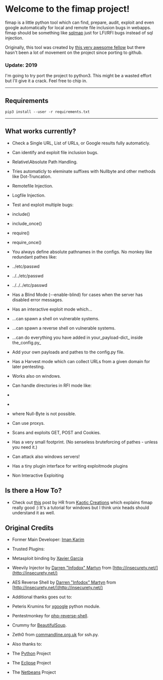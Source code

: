 Welcome to the fimap project!
=============================

fimap is a little python tool which can find, prepare, audit, exploit and even google automatically for local and remote file inclusion bugs in webapps. fimap should be something like [sqlmap](http://sqlmap.sourceforge.net) just for LFI/RFI bugs instead of sql injection.

Originally, this tool was created by [this very awesome fellow](https://tha-imax.de/git/root/fimap/tree/master) but there hasn't been a lot of movement on the project since porting to github.

### Update: 2019

I'm going to try port the project to python3. This might be a wasted effort but I'll give it a crack. Feel free to chip in.

* * *
## Requirements

`pip3 install --user -r requirements.txt`

* * *
## What works currently?

*   Check a Single URL, List of URLs, or Google results fully automaticly.
*   Can identify and exploit file inclusion bugs.

*   Relative\Absolute Path Handling.
*   Tries automaticly to eleminate suffixes with Nullbyte and other methods like Dot-Truncation.
*   Remotefile Injection.
*   Logfile Injection.

*   Test and exploit multiple bugs:

*   include()
*   include_once()
*   require()
*   require_once()

*   You always define absolute pathnames in the configs. No monkey like redundant pathes like:

*   ../etc/passwd
*   ../../etc/passwd
*   ../../../etc/passwd

*   Has a Blind Mode (--enable-blind) for cases when the server has disabled error messages.
*   Has an interactive exploit mode which...

*   ...can spawn a shell on vulnerable systems.
*   ...can spawn a reverse shell on vulnerable systems.
*   ...can do everything you have added in your_payload-dict_ inside the_config.py_

*   Add your own payloads and pathes to the config.py file.
*   Has a Harvest mode which can collect URLs from a given domain for later pentesting.
*   Works also on windows.
*   Can handle directories in RFI mode like:

*   <tt><? include ($_GET["inc"] . "/content/index.html"); ?></tt>
*   <tt><? include ($_GET["inc"] . "_lang/index.html"); ?></tt>
*   where Null-Byte is not possible.

*   Can use proxys.
*   Scans and exploits GET, POST and Cookies.
*   Has a very small footprint. (No senseless bruteforcing of pathes - unless you need it.)
*   Can attack also windows servers! 
*   Has a tiny plugin interface for writing exploitmode plugins 

*   Non Interactive Exploiting

## Is there a How To?

*   Check out [this](http://kaoticcreations.blogspot.com/2011/08/automated-lfirfi-scanning-exploiting.html) post by HR from [Kaotic Creations](http://kaoticcreations.blogspot.com) which explains fimap really good :) It's a tutorial for windows but I think unix heads should understand it as well.

## Original Credits

*   Former Main Developer: [Iman Karim](mailto:fimap.dev@gmail.com)

*   Trusted Plugins:

*   Metasploit binding by [Xavier Garcia](mailto:xavi.garcia(atom)gmail(dot)com)
*   Weevily Injector by [Darren "Infodox" Martyn](mailto:infodox(atom)insecurety(dot)net) from [http://insecurety.net/](http://insecurety.net/)
*   AES Reverse Shell by [Darren "Infodox" Martyn](mailto:infodox(atom)insecurety(dot)net) from [http://insecurety.net/](http://insecurety.net/)

*   Additional thanks goes out to:

*   Peteris Krumins for [xgoogle](http://www.catonmat.net/blog/python-library-for-google-search/) python module.
*   Pentestmonkey for [php-reverse-shell](http://pentestmonkey.net/tools/php-reverse-shell/).
*   Crummy for [BeautifulSoup](http://www.crummy.com/software/BeautifulSoup/).
*   Zeth0 from [commandline.org.uk](http://commandline.org.uk/) for ssh.py.

*   Also thanks to:

*   The [Python](http://python.org) Project
*   The [Eclipse](http://eclipse.org) Project
*   The [Netbeans](http://netbeans.org) Project
